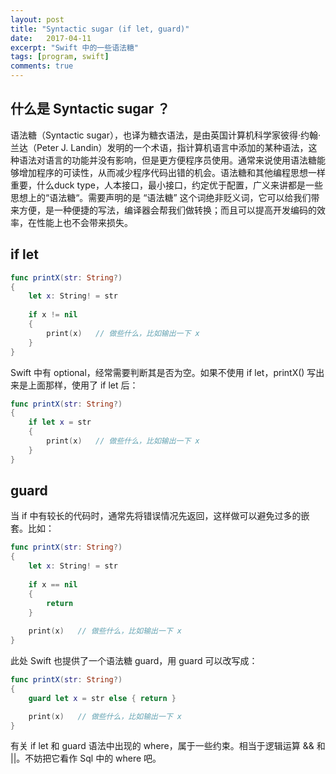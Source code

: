 ```yaml
---
layout: post
title: "Syntactic sugar (if let, guard)"
date:   2017-04-11
excerpt: "Swift 中的一些语法糖"
tags: [program, swift]
comments: true
---
```


## 什么是 Syntactic sugar ？

语法糖（Syntactic sugar），也译为糖衣语法，是由英国计算机科学家彼得·约翰·兰达（Peter J. Landin）发明的一个术语，指计算机语言中添加的某种语法，这种语法对语言的功能并没有影响，但是更方便程序员使用。通常来说使用语法糖能够增加程序的可读性，从而减少程序代码出错的机会。语法糖和其他编程思想一样重要，什么duck type，人本接口，最小接口，约定优于配置，广义来讲都是一些思想上的“语法糖“。需要声明的是 “语法糖” 这个词绝非贬义词，它可以给我们带来方便，是一种便捷的写法，编译器会帮我们做转换；而且可以提高开发编码的效率，在性能上也不会带来损失。

## if let

```swift
func printX(str: String?)
{
    let x: String! = str
    
    if x != nil
    {
     	print(x)   // 做些什么，比如输出一下 x
    }
}
```

Swift 中有 optional，经常需要判断其是否为空。如果不使用 if let，printX() 写出来是上面那样，使用了 if let 后：

```swift
func printX(str: String?)
{
    if let x = str
    {
     	print(x)   // 做些什么，比如输出一下 x
    }
}
```

## guard

当 if 中有较长的代码时，通常先将错误情况先返回，这样做可以避免过多的嵌套。比如：

```swift
func printX(str: String?)
{
    let x: String! = str
    
    if x == nil
    {
     	return
    }
    
    print(x)   // 做些什么，比如输出一下 x
}
```

此处 Swift 也提供了一个语法糖 guard，用 guard 可以改写成：

```swift
func printX(str: String?)
{
    guard let x = str else { return }

    print(x)   // 做些什么，比如输出一下 x
}
```

有关 if let 和 guard 语法中出现的 where，属于一些约束。相当于逻辑运算 && 和 \|\|。不妨把它看作 Sql 中的 where 吧。